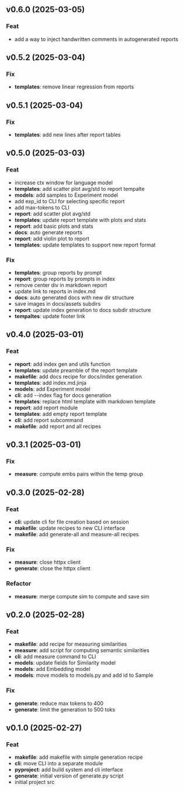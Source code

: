 ## v0.6.0 (2025-03-05)

### Feat

- add a way to inject handwritten comments in autogenerated reports

## v0.5.2 (2025-03-04)

### Fix

- **templates**: remove linear regression from reports

## v0.5.1 (2025-03-04)

### Fix

- **templates**: add new lines after report tables

## v0.5.0 (2025-03-03)

### Feat

- increase ctx window for language model
- **templates**: add scatter plot avg/std to report tempalte
- **models**: add samples to Experiment model
- add exp_id to CLI for selecting specific report
- add max-tokens to CLI
- **report**: add scatter plot avg/std
- **templates**: update report template with plots and stats
- **report**: add basic plots and stats
- **docs**: auto generate reports
- **report**: add violin plot to report
- **templates**: update templates to support new report format

### Fix

- **templates**: group reports by prompt
- **report**: group reports by prompts in index
- remove center div in markdown report
- update link to reports in index.md
- **docs**: auto generated docs with new dir structure
- save images in docs/assets subdirs
- **report**: update index generation to docs subdir structure
- **tempaltes**: update footer link

## v0.4.0 (2025-03-01)

### Feat

- **report**: add index gen and utils function
- **templates**: update preamble of the report template
- **makefile**: add docs recipe for docs/index generation
- **templates**: add index.md.jinja
- **models**: add Experiment model
- **cli**: add --index flag for docs generation
- **templates**: replace html template with markdown template
- **report**: add report module
- **templates**: add empty report template
- **cli**: add report subcommand
- **makefile**: add report and all recipes

## v0.3.1 (2025-03-01)

### Fix

- **measure**: compute embs pairs within the temp group

## v0.3.0 (2025-02-28)

### Feat

- **cli**: update cli for file creation based on session
- **makefile**: update recipes to new CLI interface
- **makefile**: add generate-all and measure-all recipes

### Fix

- **measure**: close httpx client
- **generate**: close the httpx client

### Refactor

- **measure**: merge compute sim to compute and save sim

## v0.2.0 (2025-02-28)

### Feat

- **makefile**: add recipe for measuring similarities
- **measure**: add script for computing semantic similarities
- **cli**: add measure command to CLI
- **models**: update fields for Similarity model
- **models**: add Embedding model
- **models**: move models to models.py and add id to Sample

### Fix

- **generate**: reduce max tokens to 400
- **generate**: limit the generation to 500 toks

## v0.1.0 (2025-02-27)

### Feat

- **makefile**: add makefile with simple generation recipe
- **cli**: move CLI into a separate module
- **pyproject**: add build system and cli interface
- **generate**: initial version of generate.py script
- initial project src
